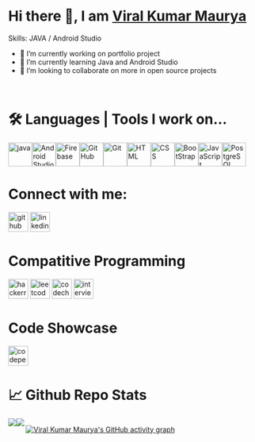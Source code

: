 <h1> Hi there 👋, I am <a href="https://viralkumar28.github.io/mywebsite/">Viral Kumar Maurya</a></h1>

Skills: JAVA / Android Studio

- 🔭 I’m currently working on portfolio project
- 🌱 I’m currently learning Java and Android Studio 
- 👯 I’m looking to collaborate on more in open source projects 



<br><h1>🛠️ Languages | Tools I work on...</h1>
<div style="display:flex;">
 <a><img height="48" src="https://cdn.jsdelivr.net/npm/simple-icons@3.0.1/icons/java.svg" alt="java"></a>
<!--  <a><img height="48" src="https://cdn.jsdelivr.net/npm/simple-icons@3.0.1/icons/kotlin.svg" alt="Kotlin"></a> -->
 <a><img height="48" src="https://cdn.jsdelivr.net/npm/simple-icons@3.0.1/icons/androidstudio.svg" alt="Android Studio"></a>
<!--  <a><img height="48" src="https://cdn.jsdelivr.net/npm/simple-icons@3.0.1/icons/dart.svg" alt="Dart"></a> -->
<!--  <a><img height="48" src="https://cdn.jsdelivr.net/npm/simple-icons@3.0.1/icons/flutter.svg" alt="Flutter"></a> -->
 <a><img height="48" src="https://cdn.jsdelivr.net/npm/simple-icons@3.0.1/icons/firebase.svg" alt="Firebase"></a>
 <a><img height="48" src="https://cdn.jsdelivr.net/npm/simple-icons@3.0.1/icons/github.svg" alt="GitHub"></a>
 <a><img height="48" src="https://cdn.jsdelivr.net/npm/simple-icons@3.0.1/icons/git.svg" alt="Git"></a>
 <a><img height="48" src="https://upload.wikimedia.org/wikipedia/commons/thumb/6/61/HTML5_logo_and_wordmark.svg/1200px-HTML5_logo_and_wordmark.svg.png" alt="HTML"></a>
 <a><img height="48" src="https://upload.wikimedia.org/wikipedia/commons/thumb/d/d5/CSS3_logo_and_wordmark.svg/1200px-CSS3_logo_and_wordmark.svg.png" alt="CSS"></a>
 <a><img height="48" src="https://cdn.jsdelivr.net/npm/simple-icons@3.0.1/icons/bootstrap.svg" alt="BootStrap"></a>
 <a><img height="48" src="https://cdn.jsdelivr.net/npm/simple-icons@3.0.1/icons/javascript.svg" alt="JavaScript"></a>
 <a><img height="48" src="https://cdn.jsdelivr.net/npm/simple-icons@3.0.1/icons/postgresql.svg" alt="PostgreSQL"></a>
<!--  <a><img height="48" src="https://cadcreations.co.ke/wp-content/uploads/Adobe_Illustrator_CC_icon1200px.png" alt="Illustrator"></a> -->
 </div> 

<h1> Connect with me: </h1>

[<img src='https://cdn.jsdelivr.net/npm/simple-icons@3.0.1/icons/github.svg' alt='github' height='40'>](https://github.com/viralkumar28)  [<img src='https://cdn.jsdelivr.net/npm/simple-icons@3.0.1/icons/linkedin.svg' alt='linkedin' height='40'>](https://www.linkedin.com/in/vk28)   

<h1>Compatitive Programming</h1>

[<img src='https://cdn.jsdelivr.net/npm/simple-icons@3.0.1/icons/hackerrank.svg' alt='hackerrank' height='40'>](https://www.hackerrank.com/viralkumarmaurya) 
[<img src='https://cdn.jsdelivr.net/npm/simple-icons@3.0.1/icons/leetcode.svg' alt='leetcode' height='40'>](https://leetcode.com/vkm28/)
[<img src='https://cdn.jsdelivr.net/npm/simple-icons@3.0.1/icons/codechef.svg' alt='codechef' height='40'>](https://www.codechef.com/users/vrial28)
[<img src='http://ibassets.s3.amazonaws.com/static-assets/ib-logo-square.png' alt='interviewbit' height='40'>](https://www.interviewbit.com/profile/viral-kumar-maurya)

<h1>Code Showcase </h1>

[<img src='https://cpwebassets.codepen.io/assets/social/facebook-default-05cf522ae1d4c215ae0f09d866d97413a2204b6c9339c6e7a1b96ab1d4a7340f.png' alt='codepen' height='40'>](https://codepen.io/viralkumar28)
<br><h1>📈 Github Repo Stats</h1>
<div style="display:flex;">
<img src="https://github-readme-stats.vercel.app/api?username=viralkumar28&&show_icons=true&title_color=ffffff&icon_color=bb2acf&text_color=daf7dc&bg_color=151515">
<img align="left" src="https://github-readme-stats.vercel.app/api/top-langs/?username=viralkumar28&layout=compact&bg_color=171717&text_color=ffffff&icon_color=71E8F1" />
<!--  <p><img align="center" src="https://github-readme-streak-stats.herokuapp.com/?user=viralkumar28&" alt="viralkumar28" /></p> -->
 
 
 [![Viral Kumar Maurya's GitHub activity graph](https://activity-graph.herokuapp.com/graph?username=viralkumar28&theme=xcode)](https://git.io/viralkumar28)

</div>
